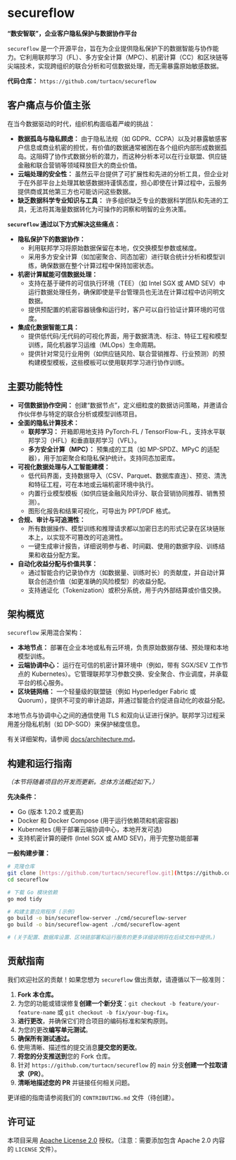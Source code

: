 # secureflow

**“数安智联”，企业客户隐私保护与数据协作平台**

`secureflow` 是一个开源平台，旨在为企业提供隐私保护下的数据智能与协作能力。它利用联邦学习（FL）、多方安全计算（MPC）、机密计算（CC）和区块链等尖端技术，实现跨组织的联合分析和可信数据处理，而无需暴露原始敏感数据。

**代码仓库：** `https://github.com/turtacn/secureflow`

## 客户痛点与价值主张

在当今数据驱动的时代，组织机构面临着严峻的挑战：

* **数据孤岛与隐私顾虑：** 由于隐私法规（如 GDPR、CCPA）以及对暴露敏感客户信息或商业机密的担忧，有价值的数据通常被困在各个组织内部形成数据孤岛。这阻碍了协作式数据分析的潜力，而这种分析本可以在行业联盟、供应链金融和联合营销等领域释放巨大的商业价值。
* **云端处理的安全性：** 虽然云平台提供了可扩展性和先进的分析工具，但企业对于在外部平台上处理其敏感数据持谨慎态度，担心即使在计算过程中，云服务提供商或其他第三方也可能访问这些数据。
* **缺乏数据科学专业知识与工具：** 许多组织缺乏专业的数据科学团队和先进的工具，无法将其海量数据转化为可操作的洞察和明智的业务决策。

**`secureflow` 通过以下方式解决这些痛点：**

* **隐私保护下的数据协作：**
    * 利用联邦学习将原始数据保留在本地，仅交换模型参数或梯度。
    * 采用多方安全计算（如加密聚合、同态加密）进行联合统计分析和模型训练，确保数据在整个计算过程中保持加密状态。
* **机密计算赋能可信数据处理：**
    * 支持在基于硬件的可信执行环境（TEE）（如 Intel SGX 或 AMD SEV）中运行数据处理任务，确保即使是平台管理员也无法在计算过程中访问明文数据。
    * 提供预配置的机密容器镜像和运行时，客户可以自行验证计算环境的可信度。
* **集成化数据智能工具：**
    * 提供低代码/无代码的可视化界面，用于数据清洗、标注、特征工程和模型训练，简化机器学习运维（MLOps）生命周期。
    * 提供针对常见行业用例（如供应链风险、联合营销推荐、行业预测）的预构建模型模板，这些模板可以使用联邦学习进行协作训练。

## 主要功能特性

* **可信数据协作空间：** 创建“数据节点”，定义细粒度的数据访问策略，并邀请合作伙伴参与特定的联合分析或模型训练项目。
* **全面的隐私计算技术：**
    * **联邦学习：** 开箱即用地支持 PyTorch-FL / TensorFlow-FL，支持水平联邦学习（HFL）和垂直联邦学习（VFL）。
    * **多方安全计算（MPC）：** 预集成的工具（如 MP-SPDZ、MPyC 的适配器），用于加密聚合和隐私保护统计。支持同态加密库。
* **可视化数据处理与人工智能建模：**
    * 低代码界面，支持数据导入（CSV、Parquet、数据库直连）、预览、清洗和特征工程，可在本地或云端机密环境中执行。
    * 内置行业模型模板（如供应链金融风险评分、联合营销协同推荐、销售预测）。
    * 图形化报告和结果可视化，可导出为 PPT/PDF 格式。
* **合规、审计与可追溯性：**
    * 所有数据操作、模型训练和推理请求都以加密日志的形式记录在区块链账本上，以实现不可篡改的可追溯性。
    * 一键生成审计报告，详细说明参与者、时间戳、使用的数据字段、训练结果和收益分配方案。
* **自动化收益分配与价值共享：**
    * 通过智能合约记录协作方（如数据量、训练时长）的贡献度，并自动计算联合创造价值（如更准确的风险模型）的收益分配。
    * 支持通证化（Tokenization）或积分系统，用于内外部结算或价值交换。

## 架构概览

`secureflow` 采用混合架构：

* **本地节点：** 部署在企业本地或私有云环境，负责原始数据存储、预处理和本地模型训练。
* **云端协调中心：** 运行在可信的机密计算环境中（例如，带有 SGX/SEV 工作节点的 Kubernetes）。它管理联邦学习参数交换、安全聚合、作业调度，并承载平台的核心服务。
* **区块链网络：** 一个轻量级的联盟链（例如 Hyperledger Fabric 或 Quorum），提供不可变的审计追踪，并通过智能合约促进自动化的收益分配。

本地节点与协调中心之间的通信使用 TLS 和双向认证进行保护。联邦学习过程采用差分隐私机制（如 DP-SGD）来保护梯度信息。

有关详细架构，请参阅 [docs/architecture.md](docs/architecture.md)。

## 构建和运行指南

*（本节将随着项目的开发而更新。总体方法概述如下。）*

**先决条件：**

* Go (版本 1.20.2 或更高)
* Docker 和 Docker Compose (用于运行依赖项和机密容器)
* Kubernetes (用于部署云端协调中心，本地开发可选)
* 支持机密计算的硬件 (Intel SGX 或 AMD SEV)，用于完整功能部署

**一般构建步骤：**

```bash
# 克隆仓库
git clone [https://github.com/turtacn/secureflow.git](https://github.com/turtacn/secureflow.git)
cd secureflow

# 下载 Go 模块依赖
go mod tidy

# 构建主要应用程序 (示例)
go build -o bin/secureflow-server ./cmd/secureflow-server
go build -o bin/secureflow-agent ./cmd/secureflow-agent

# (关于配置、数据库设置、区块链部署和运行服务的更多详细说明将在后续文档中提供。)
````

## 贡献指南

我们欢迎社区的贡献！如果您想为 `secureflow` 做出贡献，请遵循以下一般准则：

1.  **Fork 本仓库。**
2.  为您的功能或错误修复**创建一个新分支**：`git checkout -b feature/your-feature-name` 或 `git checkout -b fix/your-bug-fix`。
3.  **进行更改**，并确保它们符合项目的编码标准和架构原则。
4.  为您的更改**编写单元测试**。
5.  **确保所有测试通过。**
6.  使用清晰、描述性的提交消息**提交您的更改**。
7.  **将您的分支推送到**您的 Fork 仓库。
8.  针对 `https://github.com/turtacn/secureflow` 的 `main` 分支**创建一个拉取请求（PR）**。
9.  **清晰地描述您的 PR** 并链接任何相关问题。

更详细的指南请参阅我们的 `CONTRIBUTING.md` 文件（待创建）。

## 许可证

本项目采用 [Apache License 2.0](LICENSE) 授权。（注意：需要添加包含 Apache 2.0 内容的 `LICENSE` 文件）。